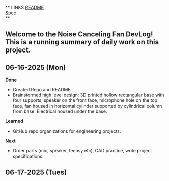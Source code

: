 **
LINKS
[README](../README.md)  
[Spec](Spec.md)   
**

## Welcome to the Noise Canceling Fan DevLog! This is a running summary of daily work on this project. 


## 06-16-2025 (Mon)
**Done**
- Created Repo and README
- Brainstormed high level design: 3D printed hollow rectangular base with four supports, speaker on the front face, microphone hole on the top face, fan housed in horizontal cylinder supported by cylindrical column from base. Electrical housed under the base. 

**Learned**
- GitHub repo organizations for engineering projects. 

**Next**
- Order parts (mic, speaker, teensy etc), CAD practice, write project specifications. 

## 06-17-2025 (Tues)

